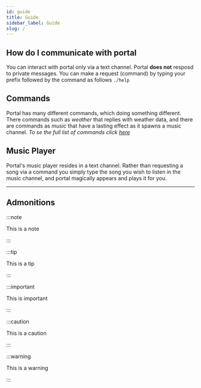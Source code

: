 ```yaml
---
id: guide
title: Guide
sidebar_label: Guide
slug: /
---
```


## How do I communicate with portal

You can interact with portal only via a text channel.
Portal **does not** resposd to private messages. You
can make a request (command) by typing your prefix followed
by the command as follows `./help`

## Commands

Portal has many different commands, which doing something different.
There commands such as *weather* that replies with weather data, and there
are commands as *music* that have a lasting effect as it spawns a music
channel. *To se the full list of commands click [here](/docs/commands)*

## Music Player

Portal's music player resides in a text channel. Rather than requesting
a song via a command you simply type the song you wish to listen in the
music channel, and portal magically appears and plays it for you.

---

## Admonitions

:::note

This is a note

:::

:::tip

This is a tip

:::

:::important

This is important

:::

:::caution

This is a caution

:::

:::warning

This is a warning

:::
